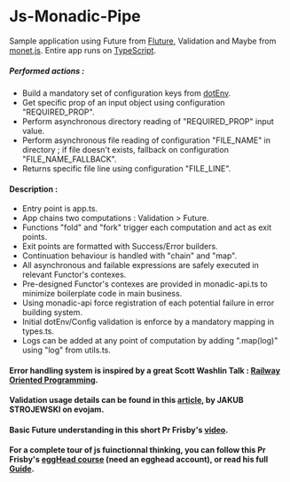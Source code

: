 # Js-Monadic-Pipe

Sample application using Future from [Fluture](https://github.com/fluture-js/Fluture), Validation and Maybe from [monet.js](https://github.com/monet/monet.js/tree/master).
Entire app runs on [TypeScript](https://www.typescriptlang.org/).


##### Performed actions : 
  - Build a mandatory set of configuration keys from [dotEnv](https://www.npmjs.com/package/dotenv).
  - Get specific prop of an input object using configuration "REQUIRED_PROP".
  - Perform asynchronous directory reading of "REQUIRED_PROP" input value.
  - Perform asynchronous file reading of configuration "FILE_NAME" in directory ; if file doesn't exists, fallback on configuration "FILE_NAME_FALLBACK".
  - Returns specific file line using configuration "FILE_LINE".
  
#### Description :
  - Entry point is app.ts.
  - App chains two computations : Validation > Future.
  - Functions "fold" and "fork" trigger each computation and act as exit points.
  - Exit points are formatted with Success/Error builders.
  - Continuation behaviour is handled with "chain" and "map".
  - All asynchronous and failable expressions are safely executed in relevant Functor's contexes.
  - Pre-designed Functor's contexes are provided in monadic-api.ts to minimize boilerplate code in main business.
  - Using monadic-api force registration of each potential failure in error building system.
  - Initial dotEnv/Config validation is enforce by a mandatory mapping in types.ts.
  - Logs can be added at any point of computation by adding ".map(log)" using "log" from utils.ts.
  
  
  

#### Error handling system is inspired by a great Scott Washlin Talk : [Railway Oriented Programming](https://vimeo.com/97344498).

#### Validation usage details can be found in this [article](https://tech.evojam.com/2016/04/26/practical-intro-to-monads-in-javascript-validation/), by JAKUB STROJEWSKI on evojam.

#### Basic Future understanding in this short Pr Frisby's [video](https://vimeo.com/106008027).

#### For a complete tour of js fuinctionnal thinking, you can follow this Pr Frisby's [eggHead course](https://egghead.io/courses/professor-frisby-introduces-composable-functional-javascript) (need an egghead account), or read his full [Guide](https://github.com/MostlyAdequate/mostly-adequate-guide).
